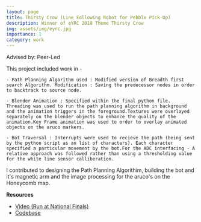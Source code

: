 ```yaml
---
layout: page
title: Thirsty Crow (Line Following Robot for Pebble Pick-Up)
description: Winner of eYRC 2018 Theme Thirsty Crow 
img: assets/img/eyrc.jpg
importance: 1
category: work
---
```

Advised by: Peer-Led 


This project included work in -

    - Path Planning Algorithm used : Modified version of Breadth first search Algorithm. Modification : Saving the predecessor nodes in order to backtrack to source node.

    - Blender Animation : Specified within the final python file. Threading was used to run the path planning algorithm in background and the animation triggers in the foreground.Textures were overlayed separately on the blender objects to enhance the quality of the animation.Key Frame animation was used to order to overlay animated objects on the aruco markers.

    - Bot Traversal : Interrupts were used to recieve the path (being sent by the python script as an list of characters). Each character specified a particular movement by the bot.For the ADC interfacing - A relative approach was followed rather than using a thresholding value for the white line sensor calliberation.
    
I contributed to designing the Path Planning Algorithim, building the bot and it's magnetic arm and the image processing for the aruco's on the Honeycomb map.  

**Resources**

- [Video (Run at National Finals)](https://www.youtube.com/watch?v=zPuSNFMFWME) 
- [Codebase](https://github.com/shivam-grover/Eyantra-Thirsty_Crow-Team_ID-972)

